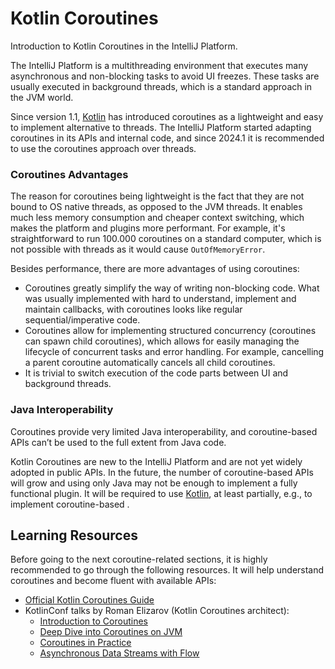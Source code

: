 <!-- Copyright 2000-2024 JetBrains s.r.o. and contributors. Use of this source code is governed by the Apache 2.0 license. -->

# Kotlin Coroutines

<link-summary>Introduction to Kotlin Coroutines in the IntelliJ Platform.</link-summary>

The IntelliJ Platform is a multithreading environment that executes many asynchronous and non-blocking tasks to avoid UI freezes.
These tasks are usually executed in background threads, which is a standard approach in the JVM world.

Since version 1.1, [Kotlin](using_kotlin.md) has introduced coroutines as a lightweight and easy to implement alternative to threads.
The IntelliJ Platform started adapting coroutines in its APIs and internal code, and since 2024.1 it is recommended to use the coroutines approach over threads.

### Coroutines Advantages

The reason for coroutines being lightweight is the fact that they are not bound to OS native threads, as opposed to the JVM threads.
It enables much less memory consumption and cheaper context switching, which makes the platform and plugins more performant.
For example, it's straightforward to run 100.000 coroutines on a standard computer, which is not possible with threads as it would cause `OutOfMemoryError`.

Besides performance, there are more advantages of using coroutines:
- Coroutines greatly simplify the way of writing non-blocking code.
  What was usually implemented with hard to understand, implement and maintain callbacks, with coroutines looks like regular sequential/imperative code.
- Coroutines allow for implementing structured concurrency (coroutines can spawn child coroutines), which allows for easily managing the lifecycle of concurrent tasks and error handling.
  For example, cancelling a parent coroutine automatically cancels all child coroutines.
- It is trivial to switch execution of the code parts between UI and background threads.

[//]: # (TODO: add links to the specific topics when ready)

### Java Interoperability

Coroutines provide very limited Java interoperability, and coroutine-based APIs can’t be used to the full extent from Java code.

Kotlin Coroutines are new to the IntelliJ Platform and are not yet widely adopted in public APIs.
In the future, the number of coroutine-based APIs will grow and using only Java may not be enough to implement a fully functional plugin.
It will be required to use [Kotlin](using_kotlin.md), at least partially, e.g., to implement coroutine-based [](plugin_extension_points.md).

## Learning Resources

Before going to the next coroutine-related sections, it is highly recommended to go through the following resources.
It will help understand coroutines and become fluent with available APIs:

- [Official Kotlin Coroutines Guide](https://kotlinlang.org/docs/coroutines-guide.html)
- KotlinConf talks by Roman Elizarov (Kotlin Coroutines architect):
  - [Introduction to Coroutines](https://www.youtube.com/watch?v=_hfBv0a09Jc)
  - [Deep Dive into Coroutines on JVM](https://www.youtube.com/watch?v=YrrUCSi72E8)
  - [Coroutines in Practice](https://www.youtube.com/watch?v=a3agLJQ6vt8)
  - [Asynchronous Data Streams with Flow](https://www.youtube.com/watch?v=tYcqn48SMT8)
